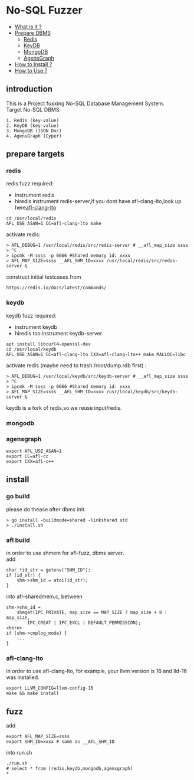 # No-SQL Fuzzer
* [What is it ?](#introduction)
* [Prepare DBMS](#prepare-targets)
   * [Redis](#redis)
   * [KeyDB](#keydb)
   * [MongoDB](#mongodb)
   * [AgensGraph](#agensgraph)
* [How to Install ?](#install)
* [How to Use ?](#fuzz)

## introduction
This is a Project fuxxing No-SQL Database Management System.<br>
Target No-SQL DBMS:
``` shell
1. Redis (key-value)
2. KeyDB (key-value)
3. MongoDB (JSON Doc)
4. AgensGraph (Cyper)
```

## prepare targets
### redis
redis fuzz required:
- instrument redis
- hiredis
instrument redis-server,if you dont have afl-clang-lto,look up here[afl-clang-lto](#afl-clang-lto)
``` shell
cd /usr/local/redis
AFL_USE_ASAN=1 CC=afl-clang-lto make
```
activate redis: 
``` shell
> AFL_DEBUG=1 /usr/local/redis/src/redis-server # __afl_map_size ssss
> ^C
> ipcmk -M ssss -p 0666 #Shared memory id: xxxx
> AFL_MAP_SIZE=ssss __AFL_SHM_ID=xxxx /usr/local/redis/src/redis-server &
```
construct initial testcases from
``` shell
https://redis.io/docs/latest/commands/
```
### keydb

keydb fuzz required:
- instrument keydb
- hiredis too
instrument keydb-server
``` shell
apt install libcurl4-openssl-dev
cd /usr/local/keydb
AFL_USE_ASAN=1 CC=afl-clang-lto CXX=afl-clang-lto++ make MALLOC=libc
```
activate redis (maybe need to trash /root/dump.rdb first) : 
``` shell
> AFL_DEBUG=1 /usr/local/keydb/src/keydb-server # __afl_map_size ssss
> ^C
> ipcmk -M ssss -p 0666 #Shared memory id: xxxx
> AFL_MAP_SIZE=ssss __AFL_SHM_ID=xxxx /usr/local/keydb/src/keydb-server &
```
keydb is a fork of redis,so we reuse input/redis.

### mongodb
### agensgraph
``` shell
export AFL_USE_ASAN=1
export CC=afl-cc
export CXX=afl-c++
```
## install
### go build
please do thease after dbms init.
``` shell
> go install -buildmode=shared -linkshared std
> ./install.sh
```
### afl build
in order to use shmem for afl-fuzz, dbms server.<br>
add
``` shell
char *id_str = getenv("SHM_ID");
if (id_str) {
    shm->shm_id = atoi(id_str);
}
```
into afl-sharedmem.c, between 
``` shell
shm->shm_id =
    shmget(IPC_PRIVATE, map_size == MAP_SIZE ? map_size + 8 : map_size,
        IPC_CREAT | IPC_EXCL | DEFAULT_PERMISSION);
<here>
if (shm->cmplog_mode) {
    ...
}
```
### afl-clang-lto
in order to use afl-clang-lto, for example, your llvm version is 16 and lld-16 was installed.
``` shell
export LLVM_CONFIG=llvm-config-16
make && make install
```
## fuzz
add
``` shell
export AFL_MAP_SIZE=ssss
export SHM_ID=xxxx # same as __AFL_SHM_ID
```
into run.sh
``` shell
./run.sh
# select * from (redis,keydb,mongodb,agensgraph)
*
```

